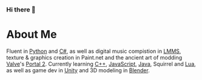 ### Hi there 👋

# About Me
Fluent in [Python](https://GitHub.com/topics/Python) and [C#](https://GitHub.com/topics/csharp), as well as digital music compistion in [LMMS](https://github.com/LMMS/LMMS), texture & graphics creation in Paint.net and the ancient art of modding [Valve](https://github.com/ValveSoftware)'s [Portal 2](https://github.com/ValveSoftware/portal2). Currently learning [C++](https://GitHub.com/topics/cplusplus), [JavaScript](https://GitHub.com/topics/javascript), [Java](https://GitHub.com/topics/java), Squirrel and [Lua](https://GitHub.com/topics/lua), as well as game dev in [Unity](https://GitHub.com/topics/unity) and 3D modeling in [Blender](https://github.com/Blender).
